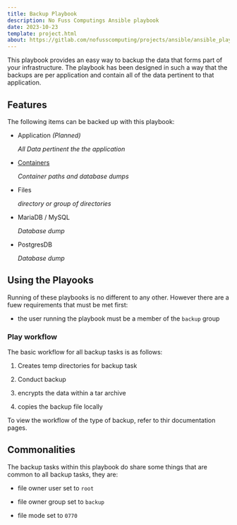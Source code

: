 ```yaml
---
title: Backup Playbook
description: No Fuss Computings Ansible playbook
date: 2023-10-23
template: project.html
about: https://gitlab.com/nofusscomputing/projects/ansible/ansible_playbooks
---
```


This playbook provides an easy way to backup the data that forms part of your infrastructure. The playbook has been designed in such a way that the backups are per application and contain all of the data pertinent to that application.


## Features

The following items can be backed up with this playbook:


- Application _(Planned)_

  _All Data pertinent the the application_

- [Containers](capplication.md)

  _Container paths and database dumps_

- Files

    _directory or group of directories_

- MariaDB / MySQL

    _Database dump_

- PostgresDB

    _Database dump_


## Using the Playooks

Running of these playbooks is no different to any other. However there are a fuew requirements that must be met first:

- the user running the playbook must be a member of the `backup` group


### Play workflow

The basic workflow for all backup tasks is as follows:

1. Creates temp directories for backup task

1. Conduct backup

1. encrypts the data within a tar archive

1. copies the backup file locally

To view the workflow of the type of backup, refer to thir documentation pages.


## Commonalities

The backup tasks within this playbook do share some things that are common to all backup tasks, they are:

- file owner user set to `root`

- file owner group set to `backup`

- file mode set to `0770`